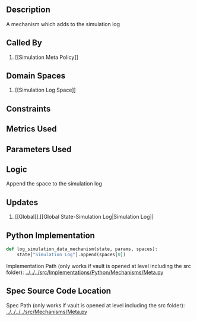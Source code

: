 ## Description

A mechanism which adds to the simulation log
## Called By
1. [[Simulation Meta Policy]]
## Domain Spaces
1. [[Simulation Log Space]]
## Constraints
## Metrics Used

## Parameters Used

## Logic
Append the space to the simulation log

## Updates

1. [[Global]].[[Global State-Simulation Log|Simulation Log]]
## Python Implementation
```python
def log_simulation_data_mechanism(state, params, spaces):
    state["Simulation Log"].append(spaces[0])
```
Implementation Path (only works if vault is opened at level including the src folder): [../../../src/Implementations/Python/Mechanisms/Meta.py](../../../src/Implementations/Python/Mechanisms/Meta.py)

## Spec Source Code Location

Spec Path (only works if vault is opened at level including the src folder): [../../../../src/Mechanisms/Meta.py](../../../../src/Mechanisms/Meta.py)

